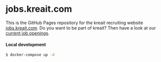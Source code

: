 # jobs.kreait.com

This is the GitHub Pages repository for the kreait recruiting website [jobs.kreait.com](http://jobs.kreait.com). Do you want to be part of kreait? Then have a look at our [current job openings](http://jobs.kreait.com/en/).

#### Local development

```bash
$ docker-compose up -d
```
